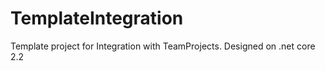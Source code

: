 # TemplateIntegration
Template project for Integration with TeamProjects.
Designed on .net core 2.2
